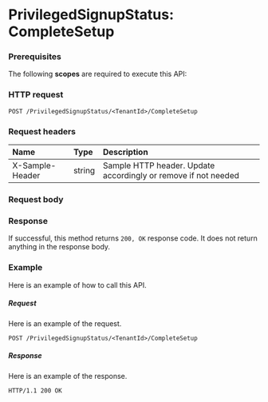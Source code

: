# PrivilegedSignupStatus: CompleteSetup


### Prerequisites
The following **scopes** are required to execute this API: 
### HTTP request
<!-- { "blockType": "ignored" } -->
```http
POST /PrivilegedSignupStatus/<TenantId>/CompleteSetup

```
### Request headers
| Name       | Type | Description|
|:---------------|:--------|:----------|
| X-Sample-Header  | string  | Sample HTTP header. Update accordingly or remove if not needed|

### Request body

### Response
If successful, this method returns `200, OK` response code. It does not return anything in the response body.

### Example
Here is an example of how to call this API.
##### Request
Here is an example of the request.
<!-- {
  "blockType": "request",
  "name": "privilegedsignupstatus_completesetup"
}-->
```http
POST /PrivilegedSignupStatus/<TenantId>/CompleteSetup
```

##### Response
Here is an example of the response.
<!-- {
  "blockType": "response",
  "truncated": false,
  "@odata.type": "microsoft.graph.none"
} -->
```http
HTTP/1.1 200 OK
```

<!-- uuid: 8d8d5c35-03f0-459d-8760-fedf55769f29
2015-10-19 10:04:36 UTC -->
<!-- {
  "type": "#page.annotation",
  "description": "PrivilegedSignupStatus: CompleteSetup",
  "keywords": "",
  "section": "documentation",
  "tocPath": ""
}-->